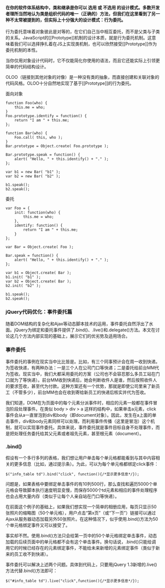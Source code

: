 #### 在你的软件体系结构中，类和继承是你可以 选用 或 不选用 的设计模式。多数开发者理所当然地认为类是组织代码的唯一（正确的）方法，但我们在这里看到了另一种不太常被提到的，但实际上十分强大的设计模式：行为委托。

行为委托意味着对象彼此是对等的，在它们自己当中相互委托，而不是父类与子类的关系。JavaScript的[[Prototype]]机制的设计本质，就是行为委托机制。这意味着我们可以选择挣扎着在JS上实现类机制，也可以欣然接受[[Prototype]]作为委托机制的本性。

当你仅用对象设计代码时，它不仅能简化你使用的语法，而且它还能实际上引领更简单的代码结构设计。

OLOO（链接到其他对象的对像）是一种没有类的抽象，而直接创建和关联对象的代码风格。OLOO十分自然地实现了基于[[Prototype]]的行为委托。

面向对象
```
function Foo(who) {
	this.me = who;
}
Foo.prototype.identify = function() {
	return "I am " + this.me;
};

function Bar(who) {
	Foo.call( this, who );
}
Bar.prototype = Object.create( Foo.prototype );

Bar.prototype.speak = function() {
	alert( "Hello, " + this.identify() + "." );
};

var b1 = new Bar( "b1" );
var b2 = new Bar( "b2" );

b1.speak();
b2.speak();
```

委托
```
var Foo = {
	init: function(who) {
		this.me = who;
	},
	identify: function() {
		return "I am " + this.me;
	}
};

var Bar = Object.create( Foo );

Bar.speak = function() {
	alert( "Hello, " + this.identify() + "." );
};

var b1 = Object.create( Bar );
b1.init( "b1" );
var b2 = Object.create( Bar );
b2.init( "b2" );

b1.speak();
b2.speak();
```

### jQuery代码优化：事件委托篇
随着DOM结构的复杂化和Ajax等动态脚本技术的运用，事件委托自然浮出了水面。jQuery为绑定和委托事件提供了.bind()、.live()和.delegate()方法。本文在讨论这几个方法内部实现的基础上，展示它们的优劣势及适用场合。

### 事件委托
事件委托的事例在现实当中比比皆是。比如，有三个同事预计会在周一收到快递。为签收快递，有两种办法：一是三个人在公司门口等快递；二是委托给前台MM代为签收。现实当中，我们大都采用委托的方案（公司也不会容忍那么多员工站在门口就为了等快递）。前台MM收到快递后，她会判断收件人是谁，然后按照收件人的要求签收，甚至代为付款。这种方案还有一个优势，那就是即使公司里来了新员工（不管多少），前台MM也会在收到寄给新员工的快递后核实并代为签收。

我们知道，DOM在为页面中的每个元素分派事件时，相应的元素一般都在事件冒泡阶段处理事件。在类似 body > div > a 这样的结构中，如果单击a元素，click事件会从a一直冒泡到div和body（即document对象）。因此，发生在a上面的单击事件，div和body元素同样可以处理。而利用事件传播（这里是冒泡）这个机制，就可以实现事件委托。具体来说，事件委托就是事件目标自身不处理事件，而是把处理任务委托给其父元素或者祖先元素，甚至根元素（document）。

### .bind()
假设有一个多行多列的表格，我们想让用户单击每个单元格都能看到与其中内容相关的更多信息（比如，通过提示条）。为此，可以为每个单元格都绑定click事件：
```
$("info_table td").bind("click", function(){/*显示更多信息*/});
```
问题是，如果表格中要绑定单击事件的有10列500行，那么查找和遍历5000个单元格会导致脚本执行速度明显变慢，而保存5000个td元素和相应的事件处理程序也会占用大量内存（类似于让每个人亲自站在门口等快递）。

在前面这个例子的基础上，如果我们想实现一个简单的相册应用，每页只显示50张照片的缩略图（50个单元格），用户点击“第x页”（或“下一页”）链接可以通过Ajax从服务器动态加载另外50张照片。在这种情况下，似乎使用.bind()方法为50个单元格绑定事件又可以接受了。

事实却不然。使用.bind()方法只会给第一页中的50个单元格绑定单击事件，动态加载的后续页面中的单元格都不会有这个单击事件。换句话说，.bind()只能给调用它的时候已经存在的元素绑定事件，不能给未来新增的元素绑定事件（类似于新来的员工收不到快递）。

事件委托可以解决上述两个问题。具体到代码上，只要用jQuery 1.3新增的.live()方法代替.bind()方法即可：
```
$("#info_table td").live("click",function(){/*显示更多信息*/});
```
